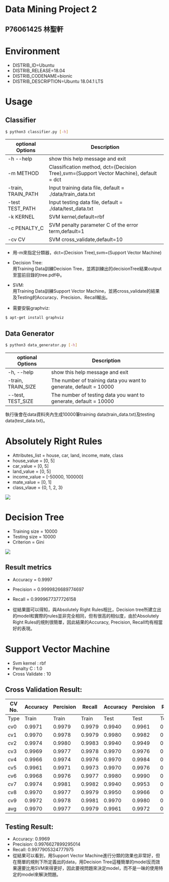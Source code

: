 # Data Mining Project 2
## P76061425 林聖軒

# Environment
* DISTRIB_ID=Ubuntu
* DISTRIB_RELEASE=18.04
* DISTRIB_CODENAME=bionic
* DISTRIB_DESCRIPTION=Ubuntu 18.04.1 LTS

# Usage
## Classifier
```sh
$ python3 classifier.py [-h] 
```
| optional Options | Description |
| ---              | --- |
| -h --help        | show this help message and exit |
| -m METHOD        | Classification method, dct=(Decision Tree),svm=(Support Vector Machine), default = dct |
| -train, TRAIN_PATH    | Input training data file, default = ./data/train_data.txt |
| -test TEST_PATH  | Input testing data file, default = ./data/test_data.txt |
| -k KERNEL        | SVM kernel,default=rbf |
| -c PENALTY_C     | SVM penalty parameter C of the error term,default=1|
| -cv CV           | SVM cross_validate,default=10 |

* 用-m來指定分類器，dct=(Decision Tree),svm=(Support Vector Machine)
* Decision Tree:</br>
用Training Data訓練Decision Tree，並將訓練出的decisionTree結果output至當前目錄的tree.pdf中。</br>
* SVM:</br>
用Training Data訓練Support Vector Machine，並將cross_validate的結果及Testing的Accuracy、Precision、Recall輸出。

* 需要安裝graphviz:
```sh
$ apt-get install graphviz
```


## **Data Generator**
```sh
$ python3 data_generator.py [-h]
```
| optional Options | Description |
| ---              | --- |
| -h, --help       | show this help message and exit |
| -train, TRAIN_SIZE  | The number of training data you want to generate, default = 10000 |
| --test, TEST_SIZE  | The number of testing data you want to generate, default = 10000 |
執行後會在data資料夾內生成10000筆training data(train_data.txt)及testing data(test_data.txt)。

# **Absolutely Right Rules**

  * Attributes_list = house, car, land, income, mate, class 
  * house_value = [0, 5]
  * car_value = [0, 5]
  * land_value = [0, 5]
  * income_value = [-50000, 100000]
  * mate_value = [0, 1]
  * class_vlaue = {0, 1, 2, 3}


![](https://i.imgur.com/Pzdtmqs.png)


# **Decision Tree**
  * Training size = 10000
  * Testing size = 10000
  * Criterion = Gini


![](https://i.imgur.com/6hgcwvx.png)

## **Result metrics**
  * Accuracy = 0.9997
  * Precision = 0.9999826689774697
  * Recall = 0.9999677377726158


* 從結果圖可以得知，與Absolutely Right Rules相比，Decision tree所建立出的model和實際的rules並非完全相同，但有很高的相似度，由於Absolutely Right Rules的規則很簡單，因此結果的Accuracy, Precision, Recall均有相當好的表現。



# Support Vector Machine

* Svm kernel : rbf
* Penalty C : 1.0
* Cross Validate : 10


## Cross Validation Result:
|CV No.| Accuracy  | Percision | Recall   | Accuracy  | Percision | Recall    |
|---   |---        |---        |---       |---        |---        |---        |
|Type  | Train     | Train     | Train    | Test      | Test      | Test      |
| cv0  |  0.9971   |  0.9979   |  0.9979  |  0.9940   |  0.9961   |  0.9953   |
| cv1  |  0.9970   |  0.9978   |  0.9979  |  0.9980   |  0.9982   |  0.9990   |
| cv2  |  0.9974   |  0.9980   |  0.9983  |  0.9940   |  0.9949   |  0.9965   |
| cv3  |  0.9969   |  0.9977   |  0.9978  |  0.9970   |  0.9976   |  0.9980   |
| cv4  |  0.9966   |  0.9974   |  0.9976  |  0.9970   |  0.9984   |  0.9972   |
| cv5  |  0.9961   |  0.9971   |  0.9973  |  0.9970   |  0.9976   |  0.9980   |
| cv6  |  0.9968   |  0.9976   |  0.9977  |  0.9980   |  0.9990   |  0.9981   |
| cv7  |  0.9974   |  0.9981   |  0.9982  |  0.9940   |  0.9953   |  0.9960   |
| cv8  |  0.9970   |  0.9977   |  0.9979  |  0.9950   |  0.9966   |  0.9962   |
| cv9  |  0.9972   |  0.9978   |  0.9981  |  0.9970   |  0.9980   |  0.9976   |
| avg  |  0.9970   |  0.9977   |  0.9979  |  0.9961   |  0.9972   |  0.9972   |


## Testing Result:
  * Accuracy: 0.9969
  * Precision: 0.9976627899295014
  * Recall: 0.9977905324777975
  * 從結果可以看到，用Support Vector Machine進行分類的效果也非常好，但在簡單的規則下所定義出的data，用Decision Tree這種簡單的model反而效果還要比用SVM來得更好，因此要視問題來決定model，而不是一昧的使用特定的model來解決問題。